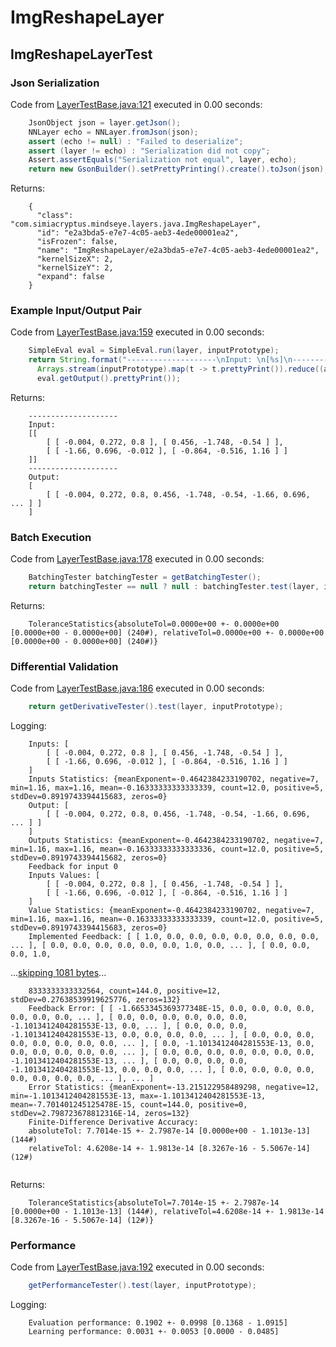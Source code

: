 # ImgReshapeLayer
## ImgReshapeLayerTest
### Json Serialization
Code from [LayerTestBase.java:121](../../../../../../../src/test/java/com/simiacryptus/mindseye/layers/LayerTestBase.java#L121) executed in 0.00 seconds: 
```java
    JsonObject json = layer.getJson();
    NNLayer echo = NNLayer.fromJson(json);
    assert (echo != null) : "Failed to deserialize";
    assert (layer != echo) : "Serialization did not copy";
    Assert.assertEquals("Serialization not equal", layer, echo);
    return new GsonBuilder().setPrettyPrinting().create().toJson(json);
```

Returns: 

```
    {
      "class": "com.simiacryptus.mindseye.layers.java.ImgReshapeLayer",
      "id": "e2a3bda5-e7e7-4c05-aeb3-4ede00001ea2",
      "isFrozen": false,
      "name": "ImgReshapeLayer/e2a3bda5-e7e7-4c05-aeb3-4ede00001ea2",
      "kernelSizeX": 2,
      "kernelSizeY": 2,
      "expand": false
    }
```



### Example Input/Output Pair
Code from [LayerTestBase.java:159](../../../../../../../src/test/java/com/simiacryptus/mindseye/layers/LayerTestBase.java#L159) executed in 0.00 seconds: 
```java
    SimpleEval eval = SimpleEval.run(layer, inputPrototype);
    return String.format("--------------------\nInput: \n[%s]\n--------------------\nOutput: \n%s",
      Arrays.stream(inputPrototype).map(t -> t.prettyPrint()).reduce((a, b) -> a + ",\n" + b).get(),
      eval.getOutput().prettyPrint());
```

Returns: 

```
    --------------------
    Input: 
    [[
    	[ [ -0.004, 0.272, 0.8 ], [ 0.456, -1.748, -0.54 ] ],
    	[ [ -1.66, 0.696, -0.012 ], [ -0.864, -0.516, 1.16 ] ]
    ]]
    --------------------
    Output: 
    [
    	[ [ -0.004, 0.272, 0.8, 0.456, -1.748, -0.54, -1.66, 0.696, ... ] ]
    ]
```



### Batch Execution
Code from [LayerTestBase.java:178](../../../../../../../src/test/java/com/simiacryptus/mindseye/layers/LayerTestBase.java#L178) executed in 0.00 seconds: 
```java
    BatchingTester batchingTester = getBatchingTester();
    return batchingTester == null ? null : batchingTester.test(layer, inputPrototype);
```

Returns: 

```
    ToleranceStatistics{absoluteTol=0.0000e+00 +- 0.0000e+00 [0.0000e+00 - 0.0000e+00] (240#), relativeTol=0.0000e+00 +- 0.0000e+00 [0.0000e+00 - 0.0000e+00] (240#)}
```



### Differential Validation
Code from [LayerTestBase.java:186](../../../../../../../src/test/java/com/simiacryptus/mindseye/layers/LayerTestBase.java#L186) executed in 0.00 seconds: 
```java
    return getDerivativeTester().test(layer, inputPrototype);
```
Logging: 
```
    Inputs: [
    	[ [ -0.004, 0.272, 0.8 ], [ 0.456, -1.748, -0.54 ] ],
    	[ [ -1.66, 0.696, -0.012 ], [ -0.864, -0.516, 1.16 ] ]
    ]
    Inputs Statistics: {meanExponent=-0.4642384233190702, negative=7, min=1.16, max=1.16, mean=-0.16333333333333339, count=12.0, positive=5, stdDev=0.8919743394415683, zeros=0}
    Output: [
    	[ [ -0.004, 0.272, 0.8, 0.456, -1.748, -0.54, -1.66, 0.696, ... ] ]
    ]
    Outputs Statistics: {meanExponent=-0.4642384233190702, negative=7, min=1.16, max=1.16, mean=-0.16333333333333336, count=12.0, positive=5, stdDev=0.8919743394415682, zeros=0}
    Feedback for input 0
    Inputs Values: [
    	[ [ -0.004, 0.272, 0.8 ], [ 0.456, -1.748, -0.54 ] ],
    	[ [ -1.66, 0.696, -0.012 ], [ -0.864, -0.516, 1.16 ] ]
    ]
    Value Statistics: {meanExponent=-0.4642384233190702, negative=7, min=1.16, max=1.16, mean=-0.16333333333333339, count=12.0, positive=5, stdDev=0.8919743394415683, zeros=0}
    Implemented Feedback: [ [ 1.0, 0.0, 0.0, 0.0, 0.0, 0.0, 0.0, 0.0, ... ], [ 0.0, 0.0, 0.0, 0.0, 0.0, 0.0, 1.0, 0.0, ... ], [ 0.0, 0.0, 0.0, 1.0,
```
...[skipping 1081 bytes](etc/63.txt)...
```
    8333333333332564, count=144.0, positive=12, stdDev=0.27638539919625776, zeros=132}
    Feedback Error: [ [ -1.6653345369377348E-15, 0.0, 0.0, 0.0, 0.0, 0.0, 0.0, 0.0, ... ], [ 0.0, 0.0, 0.0, 0.0, 0.0, 0.0, -1.1013412404281553E-13, 0.0, ... ], [ 0.0, 0.0, 0.0, -1.1013412404281553E-13, 0.0, 0.0, 0.0, 0.0, ... ], [ 0.0, 0.0, 0.0, 0.0, 0.0, 0.0, 0.0, 0.0, ... ], [ 0.0, -1.1013412404281553E-13, 0.0, 0.0, 0.0, 0.0, 0.0, 0.0, ... ], [ 0.0, 0.0, 0.0, 0.0, 0.0, 0.0, 0.0, -1.1013412404281553E-13, ... ], [ 0.0, 0.0, 0.0, 0.0, -1.1013412404281553E-13, 0.0, 0.0, 0.0, ... ], [ 0.0, 0.0, 0.0, 0.0, 0.0, 0.0, 0.0, 0.0, ... ], ... ]
    Error Statistics: {meanExponent=-13.215122958489298, negative=12, min=-1.1013412404281553E-13, max=-1.1013412404281553E-13, mean=-7.701401245125478E-15, count=144.0, positive=0, stdDev=2.798723678812316E-14, zeros=132}
    Finite-Difference Derivative Accuracy:
    absoluteTol: 7.7014e-15 +- 2.7987e-14 [0.0000e+00 - 1.1013e-13] (144#)
    relativeTol: 4.6208e-14 +- 1.9813e-14 [8.3267e-16 - 5.5067e-14] (12#)
    
```

Returns: 

```
    ToleranceStatistics{absoluteTol=7.7014e-15 +- 2.7987e-14 [0.0000e+00 - 1.1013e-13] (144#), relativeTol=4.6208e-14 +- 1.9813e-14 [8.3267e-16 - 5.5067e-14] (12#)}
```



### Performance
Code from [LayerTestBase.java:192](../../../../../../../src/test/java/com/simiacryptus/mindseye/layers/LayerTestBase.java#L192) executed in 0.00 seconds: 
```java
    getPerformanceTester().test(layer, inputPrototype);
```
Logging: 
```
    Evaluation performance: 0.1902 +- 0.0998 [0.1368 - 1.0915]
    Learning performance: 0.0031 +- 0.0053 [0.0000 - 0.0485]
    
```

